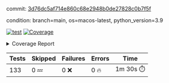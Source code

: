 commit: [3d76dc5af714e860c68e2948b0de27828c0b7f5f](https://github.com/rcmdnk/homebrew-file/tree/3d76dc5af714e860c68e2948b0de27828c0b7f5f)

condition: branch=main, os=macos-latest, python_version=3.9

[![test](https://github.com/rcmdnk/homebrew-file/actions/workflows/test.yml/badge.svg)](https://github.com/rcmdnk/homebrew-file/actions/runs/14930172051)
<a href="https://github.com/rcmdnk/homebrew-file/blob/3d76dc5af714e860c68e2948b0de27828c0b7f5f/README.md"><img alt="Coverage" src="https://img.shields.io/badge/Coverage-0%25-red.svg" /></a><details><summary>Coverage Report </summary><table><tr><th>File</th><th>Stmts</th><th>Miss</th><th>Cover</th><th>Missing</th></tr><tbody><tr><td colspan="5"><b>src/brew_file</b></td></tr><tr><td>&nbsp; &nbsp;<a href="https://github.com/rcmdnk/homebrew-file/blob/3d76dc5af714e860c68e2948b0de27828c0b7f5f/src/brew_file/__init__.py">\_\_init\_\_.py</a></td><td>3</td><td>3</td><td>0%</td><td><a href="https://github.com/rcmdnk/homebrew-file/blob/3d76dc5af714e860c68e2948b0de27828c0b7f5f/src/brew_file/__init__.py#L1-L4">1&ndash;4</a></td></tr><tr><td>&nbsp; &nbsp;<a href="https://github.com/rcmdnk/homebrew-file/blob/3d76dc5af714e860c68e2948b0de27828c0b7f5f/src/brew_file/brew_file.py">brew_file.py</a></td><td>1287</td><td>1287</td><td>0%</td><td><a href="https://github.com/rcmdnk/homebrew-file/blob/3d76dc5af714e860c68e2948b0de27828c0b7f5f/src/brew_file/brew_file.py#L1-L2416">1&ndash;2416</a></td></tr><tr><td>&nbsp; &nbsp;<a href="https://github.com/rcmdnk/homebrew-file/blob/3d76dc5af714e860c68e2948b0de27828c0b7f5f/src/brew_file/brew_helper.py">brew_helper.py</a></td><td>243</td><td>243</td><td>0%</td><td><a href="https://github.com/rcmdnk/homebrew-file/blob/3d76dc5af714e860c68e2948b0de27828c0b7f5f/src/brew_file/brew_helper.py#L1-L414">1&ndash;414</a></td></tr><tr><td>&nbsp; &nbsp;<a href="https://github.com/rcmdnk/homebrew-file/blob/3d76dc5af714e860c68e2948b0de27828c0b7f5f/src/brew_file/brew_info.py">brew_info.py</a></td><td>425</td><td>425</td><td>0%</td><td><a href="https://github.com/rcmdnk/homebrew-file/blob/3d76dc5af714e860c68e2948b0de27828c0b7f5f/src/brew_file/brew_info.py#L1-L636">1&ndash;636</a></td></tr><tr><td>&nbsp; &nbsp;<a href="https://github.com/rcmdnk/homebrew-file/blob/3d76dc5af714e860c68e2948b0de27828c0b7f5f/src/brew_file/info.py">info.py</a></td><td>11</td><td>11</td><td>0%</td><td><a href="https://github.com/rcmdnk/homebrew-file/blob/3d76dc5af714e860c68e2948b0de27828c0b7f5f/src/brew_file/info.py#L1-L17">1&ndash;17</a></td></tr><tr><td>&nbsp; &nbsp;<a href="https://github.com/rcmdnk/homebrew-file/blob/3d76dc5af714e860c68e2948b0de27828c0b7f5f/src/brew_file/main.py">main.py</a></td><td>170</td><td>170</td><td>0%</td><td><a href="https://github.com/rcmdnk/homebrew-file/blob/3d76dc5af714e860c68e2948b0de27828c0b7f5f/src/brew_file/main.py#L1-L702">1&ndash;702</a></td></tr><tr><td>&nbsp; &nbsp;<a href="https://github.com/rcmdnk/homebrew-file/blob/3d76dc5af714e860c68e2948b0de27828c0b7f5f/src/brew_file/utils.py">utils.py</a></td><td>70</td><td>70</td><td>0%</td><td><a href="https://github.com/rcmdnk/homebrew-file/blob/3d76dc5af714e860c68e2948b0de27828c0b7f5f/src/brew_file/utils.py#L1-L134">1&ndash;134</a></td></tr><tr><td><b>TOTAL</b></td><td><b>2209</b></td><td><b>2209</b></td><td><b>0%</b></td><td>&nbsp;</td></tr></tbody></table></details>

| Tests | Skipped | Failures | Errors | Time |
| ----- | ------- | -------- | -------- | ------------------ |
| 133 | 0 :zzz: | 0 :x: | 0 :fire: | 1m 30s :stopwatch: |

